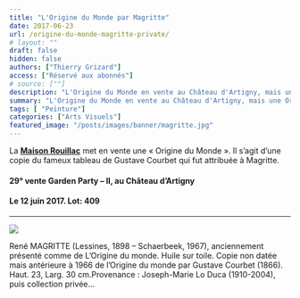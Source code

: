 ```yaml
---
title: "L'Origine du Monde par Magritte"
date: 2017-06-23
url: /origine-du-monde-magritte-private/
# layout: ""
draft: false
hidden: false
authors: ["Thierry Grizard"]
access: ["Réservé aux abonnés"]
# source: [""]
description: "L'Origine du Monde en vente au Château d'Artigny, mais une Origine du Monde...de Magritte qui en aurait fait une copie. Vente organisée par Rouillac"
summary: "L'Origine du Monde en vente au Château d'Artigny, mais une Origine du Monde...de Magritte qui en aurait fait une copie. Vente organisée par Rouillac"
tags: [ "Peinture"]
categories: ["Arts Visuels"]
featured_image: "/posts/images/banner/magritte.jpg"
---
```

La [**Maison Rouillac**](https://www.rouillac.com/?ref=artefields.net) met en vente une « Origine du Monde ». Il s’agit d’une copie du fameux tableau de Gustave Courbet qui fut attribuée à Magritte.

#### 29° vente Garden Party – II, au Château d’Artigny
#### Le 12 juin 2017. Lot: 409

---

![](/posts/images/magritte/origine-du-monde-courbet-magritte-vente-art-rouillac-savatier-1030x515.jpg)

René MAGRITTE (Lessines, 1898 – Schaerbeek, 1967), anciennement présenté comme de L’Origine du monde. Huile sur toile. Copie non datée mais antérieure à 1966 de l’Origine du monde par Gustave Courbet (1866). Haut. 23, Larg. 30 cm.Provenance : Joseph-Marie Lo Duca (1910-2004), puis collection privée...